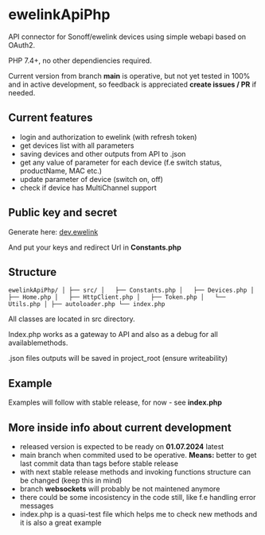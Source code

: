 # ewelinkApiPhp

API connector for Sonoff/ewelink devices using simple webapi based on OAuth2.

PHP 7.4+, no other dependiencies required.

Current version from branch **main** is operative, but not yet tested in 100% and in active development, so feedback is appreciated  **create issues / PR** if needed.

## Current features

- login and authorization to ewelink (with refresh token)
- get devices list with all parameters
- saving devices and other outputs from API to .json
- get any value of parameter for each device (f.e switch status, productName, MAC etc.)
- update parameter of device (switch on, off)
- check if device has MultiChannel support

## Public key and secret

Generate here: [dev.ewelink](https://dev.ewelink.cc/)

And put your keys and redirect Url in **Constants.php**

## Structure

``
ewelinkApiPhp/
│
├── src/
│   ├── Constants.php
│   ├── Devices.php
│   ├── Home.php
│   ├── HttpClient.php
│   ├── Token.php
│   └── Utils.php
│
├── autoloader.php
└── index.php
``

All classes are located in src directory.

Index.php works as a gateway to API and also as a debug for all availablemethods.

.json files outputs will be saved in project_root (ensure writeability)

## Example

Examples will follow with stable release, for now - see **index.php**

## More inside info about current development

- released version is expected to be ready on **01.07.2024** latest
- main branch when commited used to be operative. **Means:** better to get last commit data than tags before stable release
- with next stable release methods and invoking functions structure can be changed (keep this in mind)
- branch **websockets** will probably be not maintened anymore
- there could be some incosistency in the code still, like f.e handling error messages
- index.php is a quasi-test file which helps me to check new methods and it is also a great example
